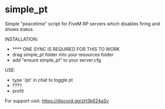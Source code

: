 # simple_pt
Simple "peacetime" script for FiveM RP servers which disables firing and shows status.

INSTALLATION:
- **** ONE SYNC IS REQUIRED FOR THIS TO WORK
- drag simple_pt folder into your resources folder
- add "ensure simple_pt" to your server.cfg

USE: 
- type '/pt' in chat to toggle pt
- ????
- profit

For support visit: https://discord.gg/zH3k624aSv
